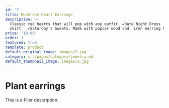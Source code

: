 ```yaml
---
id: '7'
title: Mushroom Heart Earrings
description: >-
  Classic red hearts that will pop with any outfit. ✔Date Night Dress   ✔Fav red
  skirt   ✔Saturday's Sweats. Made with poplar wood and  iron earring hooks.
price: '10.00'
order: 1
featured: true
template: product
default_original_image: images/2.jpg
category: src/pages/category/jewelry.md
default_thumbnail_image: images/2.jpg
---
```

# Plant earrings

This is a filler description.
